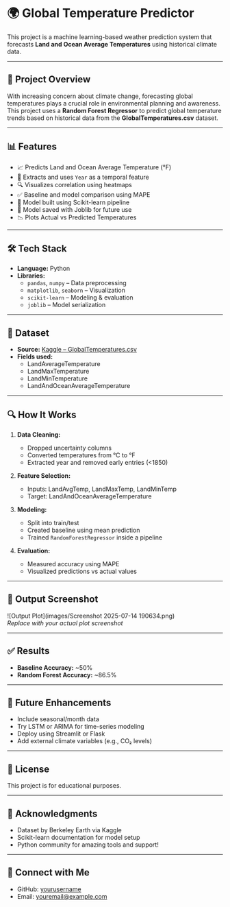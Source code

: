 # 🌍 Global Temperature Predictor

This project is a machine learning-based weather prediction system that forecasts **Land and Ocean Average Temperatures** using historical climate data.

---

## 📌 Project Overview

With increasing concern about climate change, forecasting global temperatures plays a crucial role in environmental planning and awareness. This project uses a **Random Forest Regressor** to predict global temperature trends based on historical data from the **GlobalTemperatures.csv** dataset.

---

## 📊 Features

- 📈 Predicts Land and Ocean Average Temperature (°F)
- 📅 Extracts and uses `Year` as a temporal feature
- 🔍 Visualizes correlation using heatmaps
- ✅ Baseline and model comparison using MAPE
- 🧠 Model built using Scikit-learn pipeline
- 💾 Model saved with Joblib for future use
- 📉 Plots Actual vs Predicted Temperatures

---

## 🛠️ Tech Stack

- **Language:** Python  
- **Libraries:**
  - `pandas`, `numpy` – Data preprocessing
  - `matplotlib`, `seaborn` – Visualization
  - `scikit-learn` – Modeling & evaluation
  - `joblib` – Model serialization

---

## 📁 Dataset

- **Source:** [Kaggle – GlobalTemperatures.csv](https://www.kaggle.com/datasets/berkeleyearth/climate-change-earth-surface-temperature-data)
- **Fields used:**
  - LandAverageTemperature
  - LandMaxTemperature
  - LandMinTemperature
  - LandAndOceanAverageTemperature

---

## 🔍 How It Works

1. **Data Cleaning:**
   - Dropped uncertainty columns
   - Converted temperatures from °C to °F
   - Extracted year and removed early entries (<1850)

2. **Feature Selection:**
   - Inputs: LandAvgTemp, LandMaxTemp, LandMinTemp
   - Target: LandAndOceanAverageTemperature

3. **Modeling:**
   - Split into train/test
   - Created baseline using mean prediction
   - Trained `RandomForestRegressor` inside a pipeline

4. **Evaluation:**
   - Measured accuracy using MAPE
   - Visualized predictions vs actual values

---

## 📸 Output Screenshot

![Output Plot](images/Screenshot 2025-07-14 190634.png)  
*Replace with your actual plot screenshot*

---

## ✅ Results

- **Baseline Accuracy:** ~50%
- **Random Forest Accuracy:** ~86.5%

---

## 🚀 Future Enhancements

- Include seasonal/month data
- Try LSTM or ARIMA for time-series modeling
- Deploy using Streamlit or Flask
- Add external climate variables (e.g., CO₂ levels)

---

## 📎 License

This project is for educational purposes.

---

## 🙌 Acknowledgments

- Dataset by Berkeley Earth via Kaggle  
- Scikit-learn documentation for model setup  
- Python community for amazing tools and support!

---

## 🔗 Connect with Me

- GitHub: [yourusername](https://github.com/yourusername)  
- Email: [youremail@example.com](mailto:youremail@example.com)

